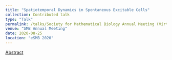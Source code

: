```yaml
---
title: "Spatiotemporal Dynamics in Spontaneous Excitable Cells"
collection: Contributed talk
type: "Talk"
permalink: /talks/Society for Mathematical Biology Annual Meeting (Virtual)
venue: "SMB Annual Meeting"
date: 2020-08-25
location: "eSMB 2020"
---
```


[Abstract](https://smb2020.org/NEUR_Wednesday_CT1/#author2)
